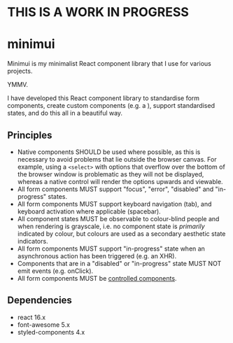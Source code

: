 # THIS IS A WORK IN PROGRESS

# minimui

Minimui is my minimalist React component library that I use for various projects.

YMMV.

I have developed this React component library to standardise form components, create custom components (e.g. a <Switch />), support standardised states, and do this all in a beautiful way.

## Principles

- Native components SHOULD be used where possible, as this is necessary to avoid problems that lie outside the browser canvas. For example, using a ```<select>``` with options that overflow over the bottom of the browser window is problematic as they will not be displayed, whereas a native control will render the options upwards and viewable.
- All form components MUST support "focus", "error", "disabled" and "in-progress" states.
- All form components MUST support keyboard navigation (tab), and keyboard activation where applicable (spacebar).
- All component states MUST be observable to colour-blind people and when rendering is grayscale, i.e. no component state is *primarily* indicated by colour, but colours are used as a secondary aesthetic state indicators.
- All form components MUST support "in-progress" state when an asynchronous action has been triggered (e.g. an XHR).
- Components that are in a "disabled" or "in-progress" state MUST NOT emit events (e.g. onClick).
- All form components MUST be [controlled components](https://reactjs.org/docs/uncontrolled-components.html).

## Dependencies

- react 16.x
- font-awesome 5.x
- styled-components 4.x

